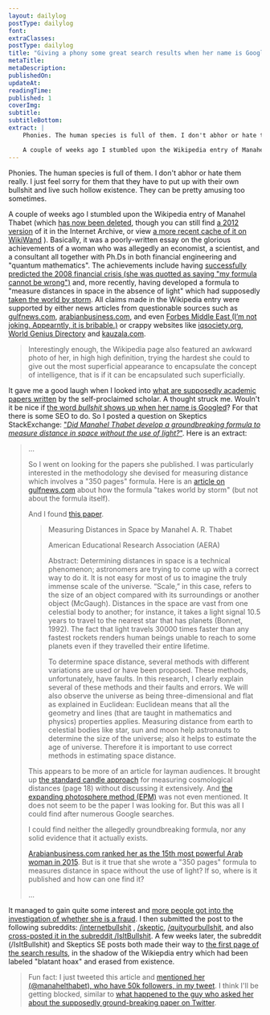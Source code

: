 ```yaml
---
layout: dailylog
postType: dailylog
font: 
extraClasses: 
postType: dailylog
title: "Giving a phony some great search results when her name is Googled"
metaTitle:
metaDescription: 
publishedOn: 
updateAt: 
readingTime: 
published: 1
coverImg: 
subtitle:
subtitleBottom:
extract: |
    Phonies. The human species is full of them. I don't abhor or hate them really. I just feel sorry for them that they have to put up with their own bullshit and live such hollow existence. They can be pretty amusing too sometimes.

    A couple of weeks ago I stumbled upon the Wikipedia entry of Manahel Thabet (which [has now been deleted](https://en.wikipedia.org/wiki/Manahel_Thabet), though you can still find [a 2012 version](http://web.archive.org/web/20120725094602/http://en.wikipedia.org/wiki/Manahel_Thabet) of it in the Internet Archive, or view [a more recent cache of it on WikiWand](http://www.wikiwand.com/en/Manahel_Thabet) ). Basically, it was a poorly-written essay on the glorious achievements of a woman who was allegedly an economist, a scientist, and a consultant all together with Ph.Ds in both financial engineering and "quantum mathematics". The achievements include having [successfully predicted the 2008 financial crisis (she was quotted as saying "my formula cannot be wrong")](http://www.forbesmiddleeast.com/en/news/read/article/magic-numbers/articleid/465) and, more recently, having developed a formula to "measure distances in space in the absence of light" which had supposedly [taken the world by storm](http://gulfnews.com/news/uae/general/dubai-woman-s-space-formula-takes-world-by-storm-1.1024095). All claims made in the Wikipedia entry were supported by either news articles from questionable sources such as [gulfnews.com](http://gulfnews.com/news/uae/general/dubai-woman-s-space-formula-takes-world-by-storm-1.1024095), [arabianbusiness.com](http://www.arabianbusiness.com/women-power100-2015-15-manahel-thabet-583711.html), and even [Forbes Middle East (I’m not joking. Appearntly, it is bribable.)](http://www.forbesmiddleeast.com/en/news/read/article/magic-numbers/articleid/465) or crappy websites like [World Genius Directory](http://www.psiq.org/world_genius_directory_awards/goty2013manahelthabet.pdf), [iqsociety.org](www.iqsociety.org/win-people/manahel-thabet/) and [kauzala.com](http://www.kauzala.com/index.php?m=kauzala&s=leadership&p=dr-manahel-thabet).
---
```


Phonies. The human species is full of them. I don't abhor or hate them really. I just feel sorry for them that they have to put up with their own bullshit and live such hollow existence. They can be pretty amusing too sometimes.

A couple of weeks ago I stumbled upon the Wikipedia entry of Manahel Thabet (which [has now been deleted](https://en.wikipedia.org/wiki/Manahel_Thabet), though you can still find [a 2012 version](http://web.archive.org/web/20120725094602/http://en.wikipedia.org/wiki/Manahel_Thabet) of it in the Internet Archive, or view [a more recent cache of it on WikiWand](http://www.wikiwand.com/en/Manahel_Thabet) ). Basically, it was a poorly-written essay on the glorious achievements of a woman who was allegedly an economist, a scientist, and a consultant all together with Ph.Ds in both financial engineering and "quantum mathematics". The achievements include having [successfully predicted the 2008 financial crisis (she was quotted as saying "my formula cannot be wrong")](http://www.forbesmiddleeast.com/en/news/read/article/magic-numbers/articleid/465) and, more recently, having developed a formula to "measure distances in space in the absence of light" which had supposedly [taken the world by storm](http://gulfnews.com/news/uae/general/dubai-woman-s-space-formula-takes-world-by-storm-1.1024095). All claims made in the Wikipedia entry were supported by either news articles from questionable sources such as [gulfnews.com](http://gulfnews.com/news/uae/general/dubai-woman-s-space-formula-takes-world-by-storm-1.1024095), [arabianbusiness.com](http://www.arabianbusiness.com/women-power100-2015-15-manahel-thabet-583711.html), and even [Forbes Middle East (I’m not joking. Appearntly, it is bribable.)](http://www.forbesmiddleeast.com/en/news/read/article/magic-numbers/articleid/465) or crappy websites like [iqsociety.org](www.iqsociety.org/win-people/manahel-thabet/), [World Genius Directory](http://www.psiq.org/world_genius_directory_awards/goty2013manahelthabet.pdf) and [kauzala.com](http://www.kauzala.com/index.php?m=kauzala&s=leadership&p=dr-manahel-thabet).

>Interestingly enough, the Wikipedia page also featured an awkward photo of her, in high high definition, trying the hardest she could to give out the most superficial appearance to encapsulate the concept of intelligence, that is if it can be encapsulated such superficially. 

It gave me a good laugh when I looked into [what are supposedly academic papers written](http://papers.ssrn.com/sol3/cf_dev/AbsByAuth.cfm?per_id=1951914) by the self-proclaimed scholar. A thought struck me. Wouln't it be nice if [the word *bullshit* shows up when her name is Googled](https://www.google.com.sg/#q=Manahel+Thabet)? For that there is some SEO to do. So I posted a question on Skeptics StackExchange: ["*Did Manahel Thabet develop a groundbreaking formula to measure distance in space without the use of light?*"](http://skeptics.stackexchange.com/q/27566). Here is an extract:

>...
>
> So I went on looking for the papers she published. I was particularly interested in the methodology she devised for measuring distance which involves a "350 pages" formula. Here is an [article on gulfnews.com][4] about how the formula "takes world by storm" (but not about the formula itself).
> 
> And I found [this paper][5]. 
> 
> > Measuring Distances in Space by Manahel A. R. Thabet
> >
> > American Educational Research Association (AERA)
> > 
> > Abstract:       Determining distances in space is a technical
> > phenomenon; astronomers are trying to come up with a correct way to do
> > it. It is not easy for most of us to imagine the truly immense scale
> > of the universe. “Scale,” in this case, refers to the size of an
> > object compared with its surroundings or another object (McGaugh).
> > Distances in the space are vast from one celestial body to another;
> > for instance, it takes a light signal 10.5 years to travel to the
> > nearest star that has planets (Bonnet, 1992). The fact that light
> > travels 30000 times faster than any fastest rockets renders human
> > beings unable to reach to some planets even if they travelled their
> > entire lifetime. 
> > 
> > To determine space distance, several methods with different variations
> > are used or have been proposed. These methods, unfortunately, have
> > faults. In this research, I clearly explain several of these methods
> > and their faults and errors. We will also observe the universe as
> > being three-dimensional and flat as explained in Euclidean: Euclidean
> > means that all the geometry and lines (that are taught in mathematics
> > and physics) properties applies. Measuring distance from earth to
> > celestial bodies like star, sun and moon help astronauts to determine
> > the size of the universe; also it helps to estimate the age of
> > universe. Therefore it is important to use correct methods in
> > estimating space distance.
> 
> This appears to be more of an article for layman audiences. It brought up [the standard candle approach][6] for measuring cosmological distances (page 18) without discussing it extensively. And [the expanding photosphere method (EPM)][7] was not even mentioned. It does not seem to be the paper I was looking for. But this was all I could find after numerous Google searches.
> 
> I could find neither the allegedly groundbreaking formula, nor any solid evidence that it actually exists.
> 
> 
> [Arabianbusiness.com ranked her as the 15th most powerful Arab woman in 2015][8]. But is it true that she wrote a "350 pages" formula to measures distance in space without the use of light? If so, where is it published and how can one find it?
>
>...

It managed to gain quite some interest and [more people got into the investigation of whether she is a fraud](http://skeptics.stackexchange.com/a/27599). I then submitted the post to the following subreddits: [/internetbullshit](https://www.reddit.com/r/internetbullshit/comments/34yjvh/manahel_thabet_a_phd_in_quantum_mathematics_and_a/) , [/skeptic](https://www.reddit.com/r/skeptic/comments/34xtk3/manahel_thabet_a_phd_in_quantum_mathematics_and_a/), [/quityourbullshit](https://www.reddit.com/r/quityourbullshit/comments/34rldx/manahel_thabet_a_phd_in_quantum_mathematics_and_a/), and also [cross-posted it in the subreddit /IsItBullshit](https://www.reddit.com/r/IsItBullshit/comments/34xusr/isitbullshit_manahel_thabet_a_phd_in_quantum/). A few weeks later, the subreddit (/IsItBullshit) and Skeptics SE posts both made their way to [the first page of the search results](https://www.google.com.sg/#q=Manahel+Thabet), in the shadow of the Wikiepdia entry which had been labeled "blatant hoax" and erased from existence.

> Fun fact: I just tweeted this article and [mentioned her (@manahelthabet), who have 50k followers, in my tweet](https://twitter.com/ArchWilhes/status/610222987661324288). I think I'll be getting blocked, similar to [what happened to the guy who asked her about the supposedly ground-breaking paper on Twitter](http://skeptics.stackexchange.com/questions/27566/did-manahel-thabet-develop-a-groundbreaking-formula-to-measure-distance-in-space#comment102663_27566).


  [1]: http://en.wikipedia.org/wiki/Manahel_Thabet
  [2]: https://twitter.com/manahelthabet
  [3]: http://en.wikipedia.org/wiki/Quantum_group
  [4]: http://gulfnews.com/news/uae/general/dubai-woman-s-space-formula-takes-world-by-storm-1.1024095
  [5]: http://ssrn.com/abstract=2355164
  [6]: http://hyperphysics.phy-astr.gsu.edu/hbase/astro/stdcand.html
  [7]: http://adsabs.harvard.edu/abs/2011AAS...21733721E
  [8]: http://www.arabianbusiness.com/the-100-most-powerful-arab-women-2015-583884.html
  [9]: https://ae.linkedin.com/pub/dr-manahel-thabet/15/ab9/a4a 